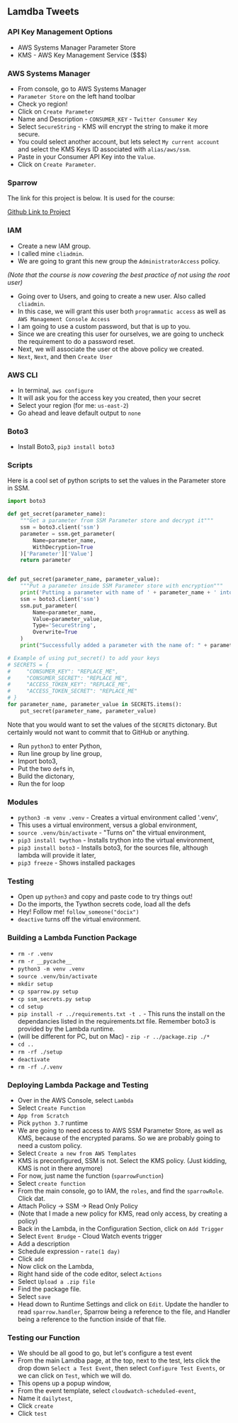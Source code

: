 ## Lamdba Tweets

### API Key Management Options
- AWS Systems Manager Parameter Store
- KMS - AWS Key Management Service ($$$)

### AWS Systems Manager
- From console, go to AWS Systems Manager
- `Parameter Store` on the left hand toolbar
- Check yo region!
- Click on `Create Parameter`
- Name and Description - `CONSUMER_KEY` - `Twitter Consumer Key`
- Select `SecureString` - KMS will encrypt the string to make it more secure.
- You could select another account, but lets select `My current account` and select the KMS Keys ID associated with `alias/aws/ssm`.
- Paste in your Consumer API Key into the `Value`.
- Click on `Create Parameter`.

### Sparrow
The link for this project is below. It is used for the course:

[Github Link to Project](https://github.com/scottbromander/sparrow)

### IAM 
- Create a new IAM group.
- I called mine `cliadmin`.
- We are going to grant this new group the `AdministratorAccess` policy.

_(Note that the course is now covering the best practice of not using the root user)_
- Going over to Users, and going to create a new user. Also called `cliadmin`.
- In this case, we will grant this user both `programmatic access` as well as `AWS Management Console Access`
- I am going to use a custom password, but that is up to you.
- Since we are creating this user for ourselves, we are going to uncheck the requirement to do a password reset.
- Next, we will associate the user ot the above policy we created. 
- `Next`, `Next`, and then `Create User`

### AWS CLI
- In terminal, `aws configure`
- It will ask you for the access key you created, then your secret
- Select your region (for me: `us-east-2`)
- Go ahead and leave default output to `none`

### Boto3
- Install Boto3, `pip3 install boto3`

### Scripts
Here is a cool set of python scripts to set the values in the Parameter store in SSM.

```python
import boto3

def get_secret(parameter_name):
    """Get a parameter from SSM Parameter store and decrypt it"""
    ssm = boto3.client('ssm')
    parameter = ssm.get_parameter(
        Name=parameter_name,
        WithDecryption=True
    )['Parameter']['Value']
    return parameter


def put_secret(parameter_name, parameter_value):
    """Put a parameter inside SSM Parameter store with encryption"""
    print('Putting a parameter with name of ' + parameter_name + ' into SSM.')
    ssm = boto3.client('ssm')
    ssm.put_parameter(
        Name=parameter_name,
        Value=parameter_value,
        Type='SecureString',
        Overwrite=True
    )
    print("Successfully added a parameter with the name of: " + parameter_name)

# Example of using put_secret() to add your keys
# SECRETS = {
#     "CONSUMER_KEY": "REPLACE_ME",
#     "CONSUMER_SECRET": "REPLACE_ME",
#     "ACCESS_TOKEN_KEY": "REPLACE_ME",
#     "ACCESS_TOKEN_SECRET": "REPLACE_ME"
# }
for parameter_name, parameter_value in SECRETS.items():
    put_secret(parameter_name, parameter_value)
```

Note that you would want to set the values of the `SECRETS` dictonary. But certainly would not want to commit that to GitHub or anything. 
- Run `python3` to enter Python,
- Run line group by line group,
- Import boto3,
- Put the two `def`s in,
- Build the dictonary,
- Run the for loop

### Modules
- `python3 -m venv .venv` - Creates a virtual environment called '.venv',
- This uses a virtual environment, versus a global environment,
- `source .venv/bin/activate` - "Turns on" the virtual environment,
- `pip3 install twython` - Installs trython into the virtual environment,
- `pip3 install boto3` - Installs boto3, for the sources file, although lambda will provide it later,
- `pip3 freeze` - Shows installed packages

### Testing
- Open up `python3` and copy and paste code to try things out!
- Do the imports, the Tywthon secrets code, load all the defs
- Hey! Follow me! `follow_someone("docix")`
- `deactive` turns off the virtual environment.

### Building a Lambda Function Package
- `rm -r .venv`
- `rm -r __pycache__`
- `python3 -m venv .venv`
- `source .venv/bin/activate`
- `mkdir setup`
- `cp sparrow.py setup`
- `cp ssm_secrets.py setup`
- `cd setup`
- `pip install -r ../requirements.txt -t .` - This runs the install on the dependancies listed in the requirements.txt file. Remember boto3 is provided by the Lambda runtime.
- (will be different for PC, but on Mac) - `zip -r ../package.zip ./*`
- `cd ..`
- `rm -rf ./setup`
- `deactivate`
- `rm -rf ./.venv`

### Deploying Lambda Package and Testing
- Over in the AWS Console, select `Lambda`
- Select `Create Function`
- `App from Scratch`
- Pick `python 3.7` runtime
- We are going to need access to AWS SSM Parameter Store, as well as KMS, because of the encrypted params. So we are probably going to need a custom policy.
- Select `Create a new from AWS Templates`
- KMS is preconfigured, SSM is not. Select the KMS policy. (Just kidding, KMS is not in there anymore)
- For now, just name the function (`sparrowFunction`)
- Select `create function`
- From the main console, go to IAM, the `roles`, and find the `sparrowRole`. Click dat.
- Attach Policy -> SSM -> Read Only Policy
- (Note that I made a new policy for KMS, read only access, by creating a policy)
- Back in the Lambda, in the Configuration Section, click on `Add Trigger`
- Select `Event Brudge` - Cloud Watch events trigger
- Add a description
- Schedule expression - `rate(1 day)`
- Click `add`
- Now click on the Lambda,
- Right hand side of the code editor, select `Actions`
- Select `Upload a .zip file`
- Find the package file.
- Select `save`
- Head down to Runtime Settings and click on `Edit`. Update the handler to read `sparrow.handler`, Sparrow being a reference to the file, and Handler being a reference to the function inside of that file. 


### Testing our Function
- We should be all good to go, but let's configure a test event
- From the main Lamdba page, at the top, next to the test, lets click the drop down `Select a Test Event`, then select `Configure Test Events`, or we can click on `Test`, which we will do.
- This opens up a popup window,
- From the event template, select `cloudwatch-scheduled-event`,
- Name it `dailytest`,
- Click `create`
- Click `test`
